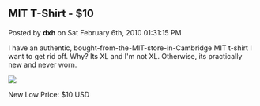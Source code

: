 ## MIT T-Shirt - $10
Posted by **dxh** on Sat February 6th, 2010 01:31:15 PM

I have an authentic, bought-from-the-MIT-store-in-Cambridge MIT t-shirt I want
to get rid off.  Why?  Its XL and I'm not XL.  Otherwise, its practically new
and never worn.

![](http://farm3.static.flickr.com/2705/4335701208_4b155a354f.jpg)

New Low Price: $10 USD
